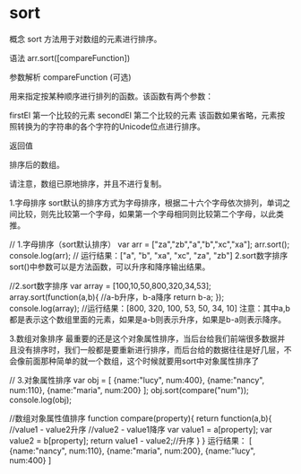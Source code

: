 # sort

概念
sort 方法用于对数组的元素进行排序。

语法
arr.sort([compareFunction])

参数解析
compareFunction (可选)

用来指定按某种顺序进行排列的函数。该函数有两个参数：

firstEl    第一个比较的元素
secondEl    第二个比较的元素
该函数如果省略，元素按照转换为的字符串的各个字符的Unicode位点进行排序。

返回值

排序后的数组。

请注意，数组已原地排序，并且不进行复制。

1.字母排序
sort默认的排序方式为字母排序，根据二十六个字母依次排列，单词之间比较，则先比较第一个字母，如果第一个字母相同则比较第二个字母，以此类推。

  // 1.字母排序（sort默认排序）
   var arr = ["za","zb","a","b","xc","xa"];
   arr.sort();
   console.log(arr);
  // 运行结果：["a", "b", "xa", "xc", "za", "zb"]
2.sort数字排序
sort()中参数可以是方法函数，可以升序和降序输出结果。

 //2.sort数字排序
  var array = [100,10,50,800,320,34,53];
    array.sort(function(a,b){
        //a-b升序，b-a降序
        return b-a;
    });
    console.log(array);
  //运行结果：[800, 320, 100, 53, 50, 34, 10]
注意：其中a,b都是表示这个数组里面的元素，如果是a-b则表示升序，如果是b-a则表示降序。

3.数组对象排序
最重要的还是这个对象属性排序，当后台给我们前端很多数据并且没有排序时，我们一般都是要重新进行排序，而后台给的数据往往是好几层，不会像前面那种简单的就一个数组，这个时候就要用sort中对象属性排序了

  // 3.对象属性排序
    var obj = [
        {name:"lucy", num:400},
        {name:"nancy", num:110},
        {name:"maria", num:200}
    ];
   obj.sort(compare("num"));
   console.log(obj);

   //数组对象属性值排序
   function compare(property){
       return function(a,b){
           //value1 - value2升序
           //value2 - value1降序
           var value1 = a[property];
           var value2 = b[property];
           return value1 - value2;//升序
       }
   }
运行结果：
[
{name:"nancy", num:110},
{name:"maria", num:200},
{name:"lucy", num:400}
]
